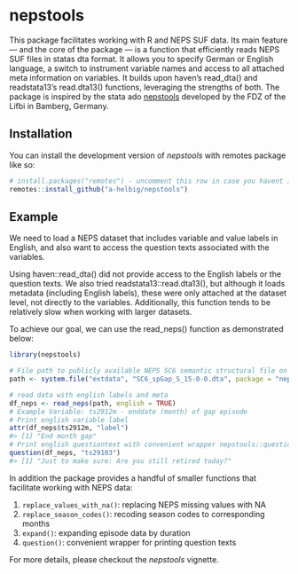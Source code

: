 
<!-- README.md is generated from README.Rmd. Please edit that file -->

# nepstools

<!-- badges: start -->

<!-- badges: end -->

This package facilitates working with R and NEPS SUF data. Its main
feature — and the core of the package — is a function that efficiently
reads NEPS SUF files in statas dta format. It allows you to specify
German or English language, a switch to instrument variable names and
access to all attached meta information on variables. It builds upon
haven’s read_dta() and readstata13’s read.dta13() functions, leveraging
the strengths of both. The package is inspired by the stata ado
[nepstools](https://www.neps-data.de/Datenzentrum/Forschungsdaten/Datentools-f%C3%BCr-Stata)
developed by the FDZ of the Lifbi in Bamberg, Germany.

## Installation

You can install the development version of *nepstools* with remotes
package like so:

``` r
# install.packages("remotes") - uncomment this row in case you havent installed package "remotes" yet
remotes::install_github("a-helbig/nepstools")
```

## Example

We need to load a NEPS dataset that includes variable and value labels
in English, and also want to access the question texts associated with
the variables.

Using haven::read_dta() did not provide access to the English labels or
the question texts. We also tried readstata13::read.dta13(), but
although it loads metadata (including English labels), these were only
attached at the dataset level, not directly to the variables.
Additionally, this function tends to be relatively slow when working
with larger datasets.

To achieve our goal, we can use the read_neps() function as demonstrated
below:

``` r
library(nepstools)

# File path to publicly available NEPS SC6 semantic structural file on gaps in lifecourse that is included in this package
path <- system.file("extdata", "SC6_spGap_S_15-0-0.dta", package = "nepstools")

# read data with english labels and meta
df_neps <- read_neps(path, english = TRUE)
# Example Variable: ts2912m - enddate (month) of gap episode
# Print english variable label 
attr(df_neps$ts2912m, "label")
#> [1] "End month gap"
# Print english questiontext with convenient wrapper nepstools::question()
question(df_neps, "ts29103")
#> [1] "Just to make sure: Are you still retired today?"
```

In addition the package provides a handful of smaller functions that
facilitate working with NEPS data:

1.  `replace_values_with_na()`: replacing NEPS missing values with NA
2.  `replace_season_codes()`: recoding season codes to corresponding
    months
3.  `expand()`: expanding episode data by duration
4.  `question()`: convenient wrapper for printing question texts

For more details, please checkout the *nepstools* vignette.
